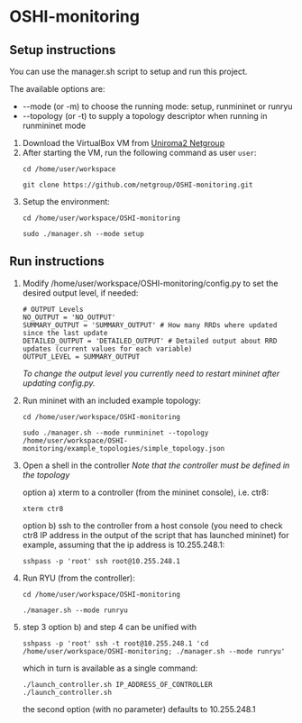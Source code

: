 # OSHI-monitoring
## Setup instructions

You can use the manager.sh script to setup and run this project.

The available options are:
- --mode (or -m) to choose the running mode: setup, runmininet or runryu
- --topology (or -t) to supply a topology descriptor when running in runmininet mode

1. Download the VirtualBox VM from [Uniroma2 Netgroup](http://netgroup.uniroma2.it/twiki/bin/view/Oshi/WebHome#AnchorSoftDown)
2. After starting the VM, run the following command as user `user`:
    ```
    cd /home/user/workspace
    
    git clone https://github.com/netgroup/OSHI-monitoring.git
    ```
3. Setup the environment:
    ```
    cd /home/user/workspace/OSHI-monitoring
    
    sudo ./manager.sh --mode setup
    ```

## Run instructions
1. Modify /home/user/workspace/OSHI-monitoring/config.py to set the desired output level, if needed:
    ```
    # OUTPUT Levels
    NO_OUTPUT = 'NO_OUTPUT'
    SUMMARY_OUTPUT = 'SUMMARY_OUTPUT' # How many RRDs where updated since the last update
    DETAILED_OUTPUT = 'DETAILED_OUTPUT' # Detailed output about RRD updates (current values for each variable)
    OUTPUT_LEVEL = SUMMARY_OUTPUT
    ```
    *To change the output level you currently need to restart mininet after updating config.py.*
    
2. Run mininet with an included example topology:
    ```
    cd /home/user/workspace/OSHI-monitoring
    
    sudo ./manager.sh --mode runmininet --topology /home/user/workspace/OSHI-monitoring/example_topologies/simple_topology.json
    ```
    
3. Open a shell in the controller 
    *Note that the controller must be defined in the topology*
 
    option a) xterm to a controller (from the mininet console), i.e. ctr8:
    ```
    xterm ctr8
    ```
    option b) ssh to the controller from a host console (you need to check ctr8 IP address in the output of the script that has launched mininet) for example, assuming that the ip address is 10.255.248.1:
    ```
    sshpass -p 'root' ssh root@10.255.248.1
    ```

4. Run RYU (from the controller):
    ```
    cd /home/user/workspace/OSHI-monitoring
    
    ./manager.sh --mode runryu
    ```
    
5. step 3 option b) and step 4 can be unified with
    ```
    sshpass -p 'root' ssh -t root@10.255.248.1 'cd /home/user/workspace/OSHI-monitoring; ./manager.sh --mode runryu'
    ```
    which in turn is available as a single command:
    ```
    ./launch_controller.sh IP_ADDRESS_OF_CONTROLLER
    ./launch_controller.sh 
    ```
    the second option (with no parameter) defaults to 10.255.248.1
    
